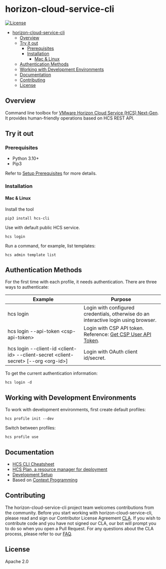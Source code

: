 # horizon-cloud-service-cli

[![License](https://img.shields.io/badge/License-Apache%202.0-blue)](https://github.com/vmware-labs/compliance-dashboard-for-kubernetes/blob/main/LICENSE)

- [horizon-cloud-service-cli](#horizon-cloud-service-cli)
  - [Overview](#overview)
  - [Try it out](#try-it-out)
    - [Prerequisites](#prerequisites)
    - [Installation](#installation)
      - [Mac \& Linux](#mac--linux)
  - [Authentication Methods](#authentication-methods)
  - [Working with Development Environments](#working-with-development-environments)
  - [Documentation](#documentation)
  - [Contributing](#contributing)
  - [License](#license)


## Overview
Command line toolbox for [VMware Horizon Cloud Service (HCS) Next-Gen](https://www.vmware.com/products/horizon-cloud.html). It provides human-friendly operations based on HCS REST API.

## Try it out


### Prerequisites
* Python 3.10+
* Pip3

Refer to [Setup Prerequisites](doc/dev-setup.md#setup-prerequisites) for more details.

### Installation

#### Mac & Linux

Install the tool
```
pip3 install hcs-cli
```
Use with default public HCS service. 
```
hcs login
```
Run a command, for example, list templates:
```
hcs admin template list
```

## Authentication Methods

For the first time with each profile, it needs authentication.
There are three ways to authenticate:

| Example                                | Purpose                                |
|----------------------------------------|----------------------------------------|
| hcs login                              | Login with configured credentials, otherwise do an interactive login using browser. |
| hcs login --api-token \<csp-api-token\> | Login with CSP API token. Reference: [Get CSP User API Token](doc/get-csp-user-api-token.md). |
| hcs login --client-id \<client-id\> --client-secret \<client-secret\> [--org \<org-id\>] | Login with OAuth client id/secret. |

To get the current authentication information:
```
hcs login -d
```

## Working with Development Environments
To work with development environments, first create default profiles:
```
hcs profile init --dev
```
Switch between profiles:
```
hcs profile use
```


## Documentation

* [HCS CLI Cheatsheet](doc/hcs-cli-cheatsheet.md)
* [HCS Plan, a resource manager for deployment](doc/hcs-plan.md)
* [Development Setup](doc/dev-setup.md)
* Based on [Context Programming](https://github.com/nanw1103/context-programming)

  
## Contributing

The horizon-cloud-service-cli project team welcomes contributions from the community. Before you start working with horizon-cloud-service-cli, please read and sign our Contributor License Agreement [CLA](https://cla.vmware.com/cla/1/preview). If you wish to contribute code and you have not signed our CLA, our bot will prompt you to do so when you open a Pull Request. For any questions about the CLA process, please refer to our [FAQ]([https://cla.vmware.com/faq](https://cla.vmware.com/faq)).

## License

Apache 2.0


